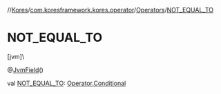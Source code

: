 //[Kores](../../../index.md)/[com.koresframework.kores.operator](../index.md)/[Operators](index.md)/[NOT_EQUAL_TO](-n-o-t_-e-q-u-a-l_-t-o.md)

# NOT_EQUAL_TO

[jvm]\

@[JvmField](https://kotlinlang.org/api/latest/jvm/stdlib/kotlin.jvm/-jvm-field/index.html)()

val [NOT_EQUAL_TO](-n-o-t_-e-q-u-a-l_-t-o.md): [Operator.Conditional](../-operator/-conditional/index.md)
